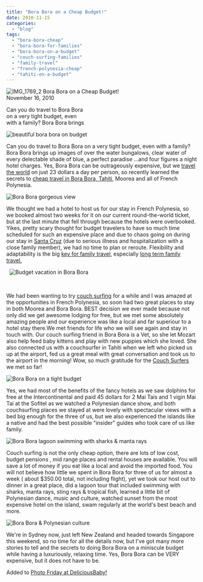 ```yaml
---
title: "Bora Bora on a Cheap Budget!"
date: 2010-11-15
categories: 
  - "blog"
tags: 
  - "bora-bora-cheap"
  - "bora-bora-for-families"
  - "bora-bora-on-a-budget"
  - "couch-surfing-families"
  - "family-travel"
  - "french-polynesia-cheap"
  - "tahiti-on-a-budget"
---
```


 ![IMG_1769_2](https://pub-ac94b3f306b24c0dba4238943c97f2e1.r2.dev/6a00e5502a950788330133f5c772f8970b.jpg) Bora Bora on a Cheap Budget!  
November 16, 2010

Can you do travel to Bora Bora  
on a very tight budget, even  
with a family? Bora Bora brings 

<!--more-->

![beautiful bora bora on budget](https://pub-ac94b3f306b24c0dba4238943c97f2e1.r2.dev/6a00e5502a950788330133f5c773f2970b.jpg)

Can you do travel to Bora Bora on a very tight budget, even with a family? Bora Bora brings up images of over the water bungalows, clear water of every delectable shade of blue, a perfect paradise ...and four figures a night hotel charges. Yes, Bora Bora can be outrageously expensive, but we [travel the world](https://pub-ac94b3f306b24c0dba4238943c97f2e1.r2.dev/2010/04/around-the-world-family-travel-soultravelers3-digital-nomad-global-international-family-travel.html "travel the world") on just 23 dollars a day per person, so recently learned the secrets to [cheap travel in Bora Bora, Tahiti,](https://pub-ac94b3f306b24c0dba4238943c97f2e1.r2.dev/2010/10/family-travel-french-polynesia-cheaply.html "Cheap travel bora bora, tahiti, moorea") Moorea and all of French Polynesia. 

![Bora Bora gorgeous view](https://pub-ac94b3f306b24c0dba4238943c97f2e1.r2.dev/6a00e5502a95078833013488e7b880970c.jpg)  
  

We thought we had a hotel to host us for our stay in French Polynesia, so we booked almost two weeks for it on our current round-the-world ticket, but at the last minute that fell through because the hotels were overbooked. Yikes, pretty scary thought for budget travelers to have so much time scheduled for such an expensive place and due to chaos going on during our stay in [Santa Cruz](https://pub-ac94b3f306b24c0dba4238943c97f2e1.r2.dev/2010/10/family-travel-santa-cruz-california-beautiful-beach-house-homeaway-luxury-rental-home.html "Santa Cruz") (due to serious illness and hospitalization with a close family member), we had no time to plan or reroute. Flexibility and adaptability is the big [key for family travel](https://pub-ac94b3f306b24c0dba4238943c97f2e1.r2.dev/2009/04/how-to-travel-the-world-as-a-digital-nomad-family.html "Family travel"), especially [long term family travel.](https://pub-ac94b3f306b24c0dba4238943c97f2e1.r2.dev/2010/08/around-the-world-with-kids-extended-travel-long-term-travel-families-and-friends.html "long term family travel")

  [](https://pub-ac94b3f306b24c0dba4238943c97f2e1.r2.dev/.a/6a00e5502a9507883301348931e101970c-pi)[](https://pub-ac94b3f306b24c0dba4238943c97f2e1.r2.dev/.a/6a00e5502a9507883301348931e1a6970c-pi)![Budget vacation in Bora Bora](https://pub-ac94b3f306b24c0dba4238943c97f2e1.r2.dev/6a00e5502a950788330133f6133226970b.jpg)  
  
  [](https://pub-ac94b3f306b24c0dba4238943c97f2e1.r2.dev/6a00e5502a950788330133f5c773f2970b-150x150-1.jpg)

[](https://pub-ac94b3f306b24c0dba4238943c97f2e1.r2.dev/6a00e5502a950788330133f5c773f2970b-150x150-1.jpg)We had been wanting to try [couch surfing](http://www.couchsurfing.org/ "couch surfing") for a while and I was amazed at the opportunities in French Polynesia, so soon had two great places to stay in both Moorea and Bora Bora. BEST decision we ever made because not only did we get awesome lodging for free, but we met some absolutely amazing people and our experience was like a local and far superiour to a hotel stay there.We met friends for life who we will see again and stay in touch with. Our couch surfing friend in Bora Bora is a Vet, so she let Mozart also help feed baby kittens and play with new puppies which she loved. She also connected us with a couchsurfer in Tahiti when we left who picked us up at the airport, fed us a great meal with great conversation and took us to the airport in the morning! Wow, so much gratitude for the [Couch Surfers](http://en.wikipedia.org/wiki/CouchSurfing "couch surfers") we met so far!

![Bora Bora on a tight budget](https://pub-ac94b3f306b24c0dba4238943c97f2e1.r2.dev/6a00e5502a95078833013488e7bc28970c.jpg)  
  
  

Yes, we had most of the benefits of the fancy hotels as we saw dolphins for free at the Intercontinental and paid 45 dollars for 2 Mai Tais and 1 vigin Mai Tai at the Sofitel as we watched a Polynesian dance show, and both couchsurfing places we stayed at were lovely with spectacular views with a bed big enough for the three of us, but we also experienced the islands like a native and had the best possible "insider" guides who took care of us like family.

![Bora Bora lagoon swimming with sharks & manta rays](https://pub-ac94b3f306b24c0dba4238943c97f2e1.r2.dev/6a00e5502a95078833013488e7bde1970c.jpg)  
  
  

Couch surfing is not the only cheap option, there are lots of low cost, budget pensions , mid range places and rental houses are available. You will save a lot of money if you eat like a local and avoid the imported food. You will not believe how little we spent in Bora Bora for three of us for almost a week ( about $350.00 total, not including flight), yet we took our host out to dinner in a great place, did a lagoon tour that included swimming with sharks, manta rays, sting rays & tropical fish, learned a little bit of Polynesian dance, music and culture, watched sunset from the most expensive hotel on the island, swam regularly at the world's best beach and more.

![Bora Bora & Polynesian culture](https://pub-ac94b3f306b24c0dba4238943c97f2e1.r2.dev/6a00e5502a95078833013488e7c8ce970c.jpg)  
  
  

We're in Sydney now, just left New Zealand and headed towards Singapore this weekend, so no time for all the details now, but I've got many more stories to tell and the secrets to doing Bora Bora on a miniscule budget while having a luxuriously, relaxing time. Yes, Bora Bora can be VERY expensive, but it does not have to be.

Added to [Photo Friday at DeliciousBaby!](http://www.deliciousbaby.com/ "deliciousbaby")
